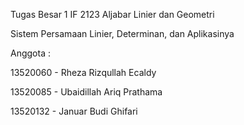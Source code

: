 Tugas Besar 1 IF 2123 Aljabar Linier dan Geometri

Sistem Persamaan Linier, Determinan, dan Aplikasinya

Anggota :

13520060 - Rheza Rizqullah Ecaldy

13520085 - Ubaidillah Ariq Prathama

13520132 - Januar Budi Ghifari
